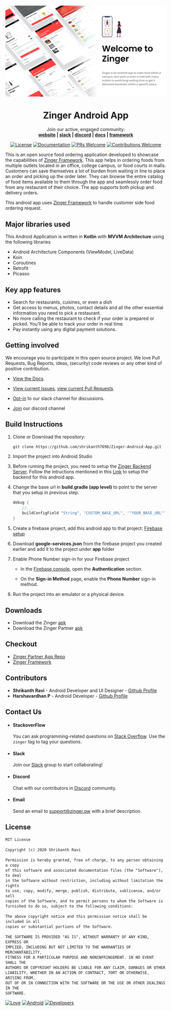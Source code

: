 ![Cover Image](zinger_app_cover_with_text.jpg)

<h1 align="center">
  Zinger Android App
</h1>

<p align="center">
  Join our active, engaged community: <br>
  <strong>
    <a href="https://zinger.pw/app">website</a>
    |
    <a href="https://zinger-workspace.slack.com/join/shared_invite/zt-e6xt0gc2-nBEy85RhEy7NZv3gWCt6Dg/">slack</a>
    |
    <a href="https://discord.gg/TqADaXV">discord</a>
    |
    <a href="https://zinger.pw/app/docs">docs</a>
    |
    <a href="https://zinger.pw">framework</a>
  </strong>
</p>

<p align="center">
  <a href="LICENSE"><img alt="License" src="https://img.shields.io/badge/license-MIT-green"></a>
  <a href="https://zinger.pw/app/docs"><img alt="Documentation" src="https://img.shields.io/badge/code-documented-brightgreen.svg?style=flat-square"></a>
  <a href="https://github.com/shrikanth7698/Zinger-Android-App/pulls"><img alt="PRs Welcome" src="https://img.shields.io/badge/PRs-welcome-brightgreen.svg?style=flat-square"></a>
  <a href="https://github.com/shrikanth7698/Zinger-Android-App/pulls"><img alt="Contributions Welcome" src="https://img.shields.io/badge/contributions-welcome-brightgreen.svg?style=flat-square"></a>
</p>

This is an open source food ordering application developed to showcase the capabilities of <a href="https://zinger.pw" target="_blank">Zinger Framework</a>. This app helps in ordering foods from multiple outlets located in an office, college campus, or food courts in malls. Customers can save themselves a lot of burden from waiting in line to place an order and picking up the order later. They can browse the entire catalog of food items available to them through the app and seamlessly order food from any restaurant of their choice. The app supports both pickup and delivery orders.

This android app uses <a href="https://zinger.pw" target="_blank">Zinger Framework</a> to handle customer side food ordering request. 

## Major libraries used
This Android Application is written in **Kotlin** with **MVVM Architecture** using the following libraries
- Android Architecture Components (ViewModel, LiveData)
- Koin
- Coroutines
- Retrofit
- Picasso

## Key app features
*  Search for restaurants, cuisines, or even a dish
*  Get access to menus, photos, contact details and all the other essential information you need to pick a restaurant.
*  No more calling the restaurant to check if your order is prepared or picked. You’ll be able to track your order in real time.
*  Pay instantly using any digital payment solutions.

## Getting involved
We encourage you to participate in this open source project. We love Pull Requests, Bug Reports, ideas, (security) code reviews or any other kind of positive contribution.

* [View the Docs](https://zinger.pw/app/docs).

* [View current Issues](https://github.com/shrikanth7698/Zinger-Android-App/issues), [view current Pull Requests](https://github.com/shrikanth7698/Zinger-Android-App/pulls).

* [Opt-in](https://join.slack.com/t/zinger-workspace/shared_invite/zt-e6xt0gc2-nBEy85RhEy7NZv3gWCt6Dg) to our slack channel for discussions.

* [Join](https://discord.gg/TqADaXV) our discord channel


## Build Instructions


1. Clone or Download the repository:

    ```shell
    git clone https://github.com/shrikanth7698/Zinger-Android-App.git
    ```

2. Import the project into Android Studio

3. Before running the project, you need to setup the <a href="https://zinger.pw/docs/installation-guide/fork" target="_blank">Zinger Backend Server</a>. Follow the intructions mentioned in this <a href="https://zinger.pw/docs/installation-guide/fork" target="_blank">Link</a> to setup the backend for this android app. 

4. Change the base url in **build.gradle (app level)** to point to the server that you setup in previous step.

    ```gradle
    debug {
        //...
        buildConfigField "String", "CUSTOM_BASE_URL", '"YOUR_BASE_URL"'
    }
    ```

5. Create a firebase project, add this android app to that project:
<a href="https://firebase.google.com/docs/android/setup" target="_blank">Firebase setup</a>

6. Download **google-services.json** from the firebase project you created earlier and add it to the project under **app** folder

7. Enable Phone Number sign-in for your Firebase project

   * In the <a href="https://console.firebase.google.com/" target="_blank">Firebase console</a>, open the **Authentication** section.

   * On the **Sign-in Method** page, enable the **Phone Number** sign-in method.
   
8. Run the project into an emulator or a physical device. 

## Downloads

* Download the Zinger <a href="https://drive.google.com/open?id=14D8b8t7Au3oz_TEp609Qyb3dvR5Vk7Xe" target="_blank">apk</a>
* Download the Zinger Partner <a href="https://drive.google.com/open?id=1dJ2R8eqsz2vc54rB4lZ8E6EN_oB1AuOD" target="_blank">apk</a>

## Checkout

* <a href="https://github.com/harshavardhan98/Zinger-Seller-App" target="_blank">Zinger Partner App Repo</a>
* <a href="https://zinger.pw" target="_blank">Zinger Framework</a>

## Contributors

* **Shrikanth Ravi** - Android Developer and UI Designer - <a href="https://github.com/shrikanth7698" target="_blank">Github Profile</a>
* **Harshavardhan P** - Android Developer - <a href="https://github.com/harshavardhan98" target="_blank">Github Profile</a>

## Contact Us

* #### StackoverFlow

    You can ask programming-related questions on [Stack Overflow](https://stackoverflow.com/questions/tagged/zinger). Use the `zinger` tag to tag your questions.

* #### Slack

    Join our [Slack](https://zinger-workspace.slack.com/join/shared_invite/zt-e6xt0gc2-nBEy85RhEy7NZv3gWCt6Dg/) group to start collaborating!

* #### Discord

    Chat with our contributors in [Discord](https://discord.gg/TqADaXV) community.

* #### Email

    Send an email to support@zinger.pw with a brief description.

## License
```
MIT License

Copyright (c) 2020 Shrikanth Ravi

Permission is hereby granted, free of charge, to any person obtaining a copy
of this software and associated documentation files (the "Software"), to deal
in the Software without restriction, including without limitation the rights
to use, copy, modify, merge, publish, distribute, sublicense, and/or sell
copies of the Software, and to permit persons to whom the Software is
furnished to do so, subject to the following conditions:

The above copyright notice and this permission notice shall be included in all
copies or substantial portions of the Software.

THE SOFTWARE IS PROVIDED "AS IS", WITHOUT WARRANTY OF ANY KIND, EXPRESS OR
IMPLIED, INCLUDING BUT NOT LIMITED TO THE WARRANTIES OF MERCHANTABILITY,
FITNESS FOR A PARTICULAR PURPOSE AND NONINFRINGEMENT. IN NO EVENT SHALL THE
AUTHORS OR COPYRIGHT HOLDERS BE LIABLE FOR ANY CLAIM, DAMAGES OR OTHER
LIABILITY, WHETHER IN AN ACTION OF CONTRACT, TORT OR OTHERWISE, ARISING FROM,
OUT OF OR IN CONNECTION WITH THE SOFTWARE OR THE USE OR OTHER DEALINGS IN THE
SOFTWARE.
```

[![Love](https://forthebadge.com/images/badges/built-with-love.svg)](https://zinger.pw/app) [![Android](https://forthebadge.com/images/badges/built-for-android.svg)](https://www.android.com) [![Developers](https://forthebadge.com/images/badges/built-by-developers.svg)](https://github.com/shrikanth7698/Zinger-Android-App/graphs/contributors)
